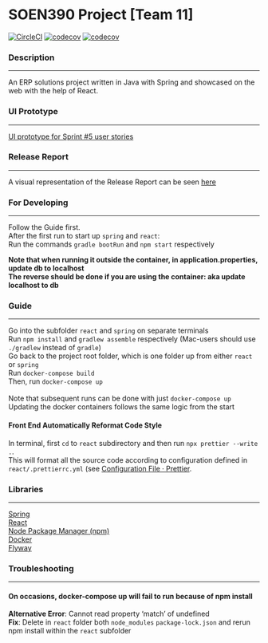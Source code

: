 # SOEN390 Project [Team 11]
[![CircleCI](https://circleci.com/gh/Solunra/SOEN390-team11.svg?style=svg&circle-token=c065fd8efe322775fbfce01e8731da3cdc48a2f0)](https://app.circleci.com/pipelines/github/Solunra/SOEN390-team11) [![codecov](https://codecov.io/gh/Solunra/SOEN390-team11/branch/main/graph/badge.svg?token=GM2SQ4TIGU)](https://codecov.io/gh/Solunra/SOEN390-team11) [![codecov](https://img.shields.io/static/v1?label=codecov&logo=codecov&color=red&message=controllers)](https://codecov.io/gh/Solunra/SOEN390-team11/tree/main/spring/src/main/java/com/soen390/team11/controller)

### Description

---
An ERP solutions project written in Java with Spring and showcased on the web with the help of React.

### UI Prototype

---
[UI prototype for Sprint #5 user stories](https://www.figma.com/file/MUdEB0TVcH8xkSz4tea6Xw/ERP-for-Sprint-5?node-id=0%3A1)


### Release Report

---
A visual representation of the Release Report can be seen [here](https://app.zenhub.com/workspaces/team11-60049e0484eafc0011dd9ab2/reports/release?release=6035e007364f205d9f1fd469)

### For Developing

---
Follow the Guide first.\
After the first run to start up `spring` and `react`:\
Run the commands `gradle bootRun` and `npm start` respectively

**Note that when running it outside the container, in application.properties, update db to localhost**\
**The reverse should be done if you are using the container: aka update localhost to db**
### Guide

---
Go into the subfolder `react` and `spring` on separate terminals\
Run `npm install` and `gradlew assemble` respectively (Mac-users should use `./gradlew` instead of `gradle`)\
Go back to the project root folder, which is one folder up from either `react` or `spring`\
Run `docker-compose build`\
Then, run `docker-compose up`\
\
Note that subsequent runs can be done with just `docker-compose up`\
Updating the docker containers follows the same logic from the start

#### Front End Automatically Reformat Code Style
In terminal, first `cd` to `react` subdirectory and then run `npx prettier --write .`.  
This will format all the source code according to configuration defined in `react/.prettierrc.yml` (see [Configuration File · Prettier](https://prettier.io/docs/en/configuration.html). 

### Libraries 

---
[Spring](https://spring.io/) \
[React](https://reactjs.org/) \
[Node Package Manager (npm)](https://www.npmjs.com/) \
[Docker](https://www.docker.com/) \
[Flyway](https://flywaydb.org/)

### Troubleshooting

---
#### On occasions, docker-compose up will fail to run because of npm install 
**Alternative Error**: Cannot read property ‘match’ of undefined\
**Fix**: Delete in `react` folder both `node_modules` `package-lock.json` and rerun npm install within the `react` subfolder
